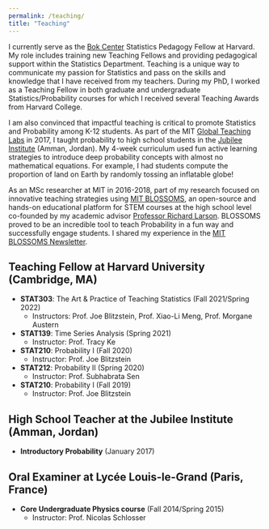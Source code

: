 ```yaml
---
permalink: /teaching/
title: "Teaching"
---
```


I currently serve as the [Bok Center](https://bokcenter.harvard.edu/) Statistics Pedagogy Fellow at Harvard. My role includes training new Teaching Fellows and providing pedagogical support within the Statistics Department. Teaching is a unique way to communicate my passion for Statistics and pass on the skills and knowledge that I have received from my teachers. During my PhD, I worked as a Teaching Fellow in both graduate and undergraduate Statistics/Probability courses for which I received several Teaching Awards from Harvard College.

I am also convinced that impactful teaching is critical to promote Statistics and Probability among K-12 students. As part of the MIT [Global Teaching Labs](https://misti.mit.edu/your-resources/crafting-your-experience/types-programs/global-teaching-labs) in 2017, I taught probability to high school students in the [Jubilee Institute](http://www.jubilee.edu.jo/) (Amman, Jordan). My 4-week curriculum used fun active learning strategies to introduce deep probability concepts with almost no mathematical equations. For example, I had students compute the proportion of land on Earth by randomly tossing an inflatable globe!

As an MSc researcher at MIT in 2016-2018, part of my research focused on innovative teaching strategies using [MIT BLOSSOMS](https://blossoms.mit.edu/mit_blossoms_initiative_math_science_video_lessons_high_school_students), an
open-source and hands-on educational platform for STEM courses at the high school level co-founded by my academic advisor [Professor Richard Larson](https://idss.mit.edu/staff/richard-larson/). BLOSSOMS proved to be an incredible tool to teach Probability in a fun way and successfully engage students. I shared my experience in the [MIT BLOSSOMS Newsletter](https://blossoms.mit.edu/news/newsletters/december_2016_january_2017).

## Teaching Fellow at Harvard University (Cambridge, MA)
- **STAT303**: The Art & Practice of Teaching Statistics (Fall 2021/Spring 2022)
    - Instructors: Prof. Joe Blitzstein, Prof. Xiao-Li Meng, Prof. Morgane Austern
- **STAT139**: Time Series Analysis (Spring 2021)
    - Instructor: Prof. Tracy Ke
- **STAT210**: Probability I (Fall 2020)
    - Instructor: Prof. Joe Blitzstein
- **STAT212**: Probability II (Spring 2020)
    - Instructor: Prof. Subhabrata Sen
- **STAT210**: Probability I (Fall 2019)
    - Instructor: Prof. Joe Blitzstein

## High School Teacher at the Jubilee Institute (Amman, Jordan)
- **Introductory Probability** (January 2017)

## Oral Examiner at Lycée Louis-le-Grand (Paris, France)
- **Core Undergraduate Physics course** (Fall 2014/Spring 2015)
    - Instructor: Prof. Nicolas Schlosser
